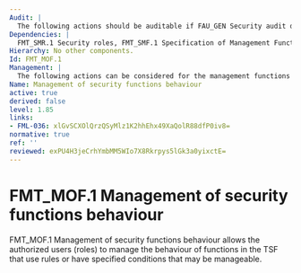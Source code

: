 ```yaml
---
Audit: |
  The following actions should be auditable if FAU_GEN Security audit data generation is included in the PP, PP-Module, functional package or ST: a) basic: All modifications in the behaviour of the functions in the TSF.
Dependencies: |
  FMT_SMR.1 Security roles, FMT_SMF.1 Specification of Management Functions
Hierarchy: No other components.
Id: FMT_MOF.1
Management: |
  The following actions can be considered for the management functions in FMT: a) managing the group of roles that can interact with the functions in the TSF.
Name: Management of security functions behaviour
active: true
derived: false
level: 1.85
links:
- FML-036: xlGvSCXOlQrzQSyMlz1K2hhEhx49XaQolR88dfP0iv8=
normative: true
ref: ''
reviewed: exPU4H3jeCrhYmbMM5WIo7X8Rkrpys5lGk3a0yixctE=
---
```


# FMT_MOF.1 Management of security functions behaviour

FMT_MOF.1 Management of security functions behaviour allows the authorized users (roles) to manage the behaviour of functions in the TSF that use rules or have specified conditions that may be manageable.